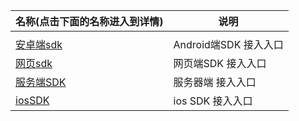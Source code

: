 | 名称(点击下面的名称进入到详情) | 说明                  |
| ------------------------------ | --------------------- |
|                                |                       |
| [安卓端sdk](/AndroidSDK/)      | Android端SDK 接入入口 |
| [网页sdk](/H5)                 | 网页端SDK 接入入口    |
| [服务端SDK](/serverSDK)        | 服务器端 接入入口     |
| [iosSDK](/ios)                 | ios SDK 接入入口      |


